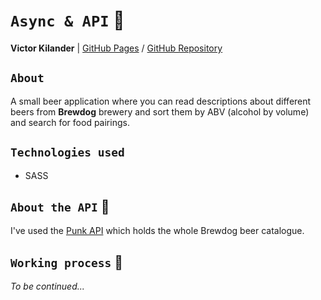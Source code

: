 # `Async & API` :satellite:

__Victor Kilander__ | [GitHub Pages](https://vctrklndr.github.io/JavaScript-AJAX) / [GitHub Repository](https://github.com/vctrklndr/JavaScript-AJAX)

## `About`
A small beer application where you can read descriptions about different beers from __Brewdog__ brewery and sort them by ABV (alcohol by volume) and search for food pairings.

## `Technologies used`
- SASS

## `About the API` :beer:
I've used the [Punk API](https://punkapi.com) which holds the whole Brewdog beer catalogue. 

## `Working process` :wrench:
*To be continued...*
